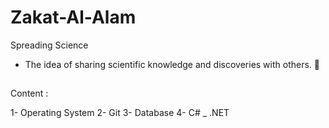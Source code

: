 # Zakat-Al-Alam
Spreading Science 
- The idea of sharing scientific knowledge and discoveries with others. 🧪




## 
Content : 

1- Operating System
2- Git
3- Database 
4- C# _ .NET
